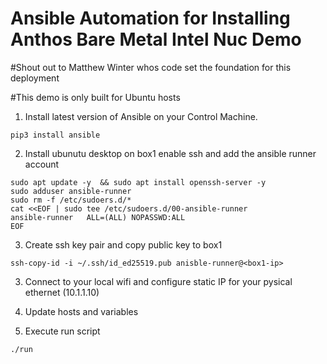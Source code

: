 # Ansible Automation for Installing Anthos Bare Metal Intel Nuc Demo 

#Shout out to Matthew Winter whos code set the foundation for this deployment

#This demo is only built for Ubuntu hosts


1. Install latest version of Ansible on your Control Machine. 
```
pip3 install ansible
```
2. Install ubunutu desktop on box1 enable ssh and add the ansible runner account
```
sudo apt update -y  && sudo apt install openssh-server -y
sudo adduser ansible-runner
sudo rm -f /etc/sudoers.d/*
cat <<EOF | sudo tee /etc/sudoers.d/00-ansible-runner
ansible-runner   ALL=(ALL) NOPASSWD:ALL
EOF
```

3. Create ssh key pair and copy public key to box1
```
ssh-copy-id -i ~/.ssh/id_ed25519.pub anisble-runner@<box1-ip>
```
3. Connect to your local wifi and configure static IP for your pysical ethernet  (10.1.1.10)

4. Update hosts and variables

5. Execute run script
```
./run
```
